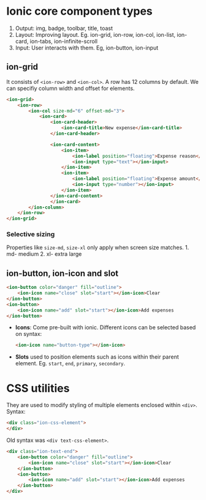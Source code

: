 # Ionic core component types
1. Output: img, badge, toolbar, title, toast
2. Layout: Improving layout. Eg. ion-grid, ion-row, ion-col, ion-list, ion-card, ion-tabs, ion-infinite-scroll
3. Input: User interacts with them. Eg, ion-button, ion-input

## ion-grid
It consists of ```<ion-row>``` and ```<ion-col>```. A row has 12 columns by default. We can specifiy column width and offset for elements.
```html
<ion-grid>
    <ion-row>
        <ion-col size-md="6" offset-md="3">
            <ion-card>
                <ion-card-header>
                    <ion-card-title>New expense</ion-card-title>
                </ion-card-header>

                <ion-card-content>
                    <ion-item>
                        <ion-label position="floating">Expense reason</ion-label>
                        <ion-input type="text"></ion-input>
                    </ion-item>
                    <ion-item>
                        <ion-label position="floating">Expense amount</ion-label>
                        <ion-input type="number"></ion-input>
                    </ion-item>
                </ion-card-content>
                </ion-card>
        </ion-column>
    </ion-row>
</ion-grid>
```
### Selective sizing
Properties like ```size-md```, ```size-xl``` only apply when screen size matches.
    1. md- medium
    2. xl- extra large

## ion-button, ion-icon and slot
```html
<ion-button color="danger" fill="outline">
    <ion-icon name="close" slot="start"></ion-icon>Clear
</ion-button>
<ion-button>
    <ion-icon name="add" slot="start"></ion-icon>Add expenses
</ion-button>
```
- **Icons**: Come pre-built with ionic. Different icons can be selected based on syntax:
    ```html
    <ion-icon name="button-type"></ion-icon>
    ```
- **Slots** used to position elements such as icons within their parent element. Eg. ```start```, ```end```, ```primary```, ```secondary```.

# CSS utilities
They are used to modify styling of multiple elements enclosed within ```<div>```.
Syntax:
```html
<div class="ion-css-element">
</div>
```
Old syntax was ```<div text-css-element>```.
```html
<div class="ion-text-end">
    <ion-button color="danger" fill="outline">
        <ion-icon name="close" slot="start"></ion-icon>Clear
    </ion-button>
    <ion-button>
        <ion-icon name="add" slot="start"></ion-icon>Add expenses
    </ion-button>
</div>
```
